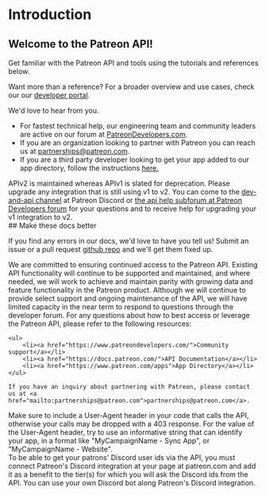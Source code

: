 # Introduction

## Welcome to the Patreon API!

Get familiar with the Patreon API and tools using the tutorials and references below.

Want more than a reference? For a broader overview and use cases, check our our [developer portal](https://www.patreon.com/portal).

<aside class="success">
We'd love to hear from you.
    <br/>
    <ul>
        <li>
            For fastest technical help, our engineering team and community leaders are active on our forum at
            <a href="https://www.patreondevelopers.com">PatreonDevelopers.com</a>.
        </li>
        <li>
            If you are an organization looking to partner with Patreon you can reach us at <a href="mailto:partnerships@patreon.com">partnerships@patreon.com</a>.
        </li>
        <li>
            If you are a third party developer looking to get your app added to our app directory, follow the instructions <a href="https://www.patreon.com/portal/how-to/build-for-creators" target="_blank">here.</a>
        </li>
    </ul>
</aside>

<aside class="aside">
APIv2 is maintained whereas APIv1 is slated for deprecation. Please upgrade any integration that is still using v1 to v2. You can come to the <a href="https://discord.com/channels/501792035657744425/751556646232391732">dev-and-api channel</a> at Patreon Discord or <a href="https://www.patreondevelopers.com/c/friendly-help/5">the api help subforum at Patreon Developers forum</a> for your questions and to receive help for upgrading your v1 integration to v2.
</aside>
## Make these docs better

If you find any errors in our docs, we'd love to have you tell us! Submit an issue or a pull request [github repo](https://github.com/Patreon/platform-documentation) and we'll get them fixed up.

<aside class="notice">
    We are committed to ensuring continued access to the Patreon API. Existing
    API functionality will continue to be supported and maintained, and where
    needed, we will work to achieve and maintain parity with growing data and
    feature functionality in the Patreon product. Although we will continue to
    provide select support and ongoing maintenance of the API, we will have
    limited capacity in the near term to respond to questions through the
    developer forum. For any questions about how to best access or leverage the
    Patreon API, please refer to the following resources:

    <ul>
        <li><a href="https://www.patreondevelopers.com/">Community support</a></li>
        <li><a href="https://docs.patreon.com/">API Documentation</a></li>
        <li><a href="https://www.patreon.com/apps">App Directory</a></li>
    </ul>

    If you have an inquiry about partnering with Patreon, please contact us at <a href="mailto:partnerships@patreon.com">partnerships@patreon.com</a>.
</aside>

<aside class="notice">
    Make sure to include a User-Agent header in your code that calls the API, otherwise your calls may be dropped with a 403 response. For the value of the User-Agent header, try to use an informative string that can identify your app, in a format like "MyCampaignName - Sync App", or "MyCampaignName - Website".
</aside>

<aside>
    To be able to get your patrons' Discord user ids via the API, you must connect Patreon's Discord integration at your page at patreon.com and add it as a benefit to the tier(s) for which you will ask the Discord ids from the API. You can use your own Discord bot along Patreon's Discord integration.
</aside>